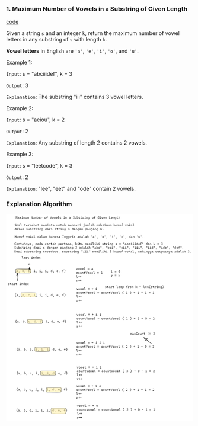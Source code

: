 ### 1. Maximum Number of Vowels in a Substring of Given Length

[code](max_vowels_test.go)

Given a string `s` and an integer `k`, return the maximum number of vowel letters in any substring of `s` with length `k`.

**Vowel letters** in English are `'a'`, `'e'`, `'i'`, `'o'`, and `'u'`.

Example 1:

`Input`: s = "abciiidef", k = 3

`Output`: 3

`Explanation`: The substring "iii" contains 3 vowel letters.

Example 2:

`Input`: s = "aeiou", k = 2

`Output`: 2

`Explanation`: Any substring of length 2 contains 2 vowels.

Example 3:

`Input`: s = "leetcode", k = 3

`Output`: 2

`Explanation`: "lee", "eet" and "ode" contain 2 vowels.
 
### Explanation Algorithm 
![images](assets/max-count-vowel.png)